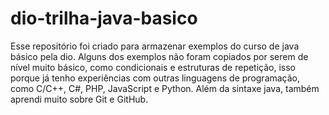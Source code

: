 # dio-trilha-java-basico
Esse repositório foi criado para armazenar exemplos do curso de java básico pela dio.
Alguns dos exemplos não foram copiados por serem de nível muito básico, como condicionais e estruturas de repetição, isso porque já tenho experiências com outras linguagens de programação, como C/C++, C#, PHP, JavaScript e Python.
Além da sintaxe java, também aprendi muito sobre Git e GitHub.
